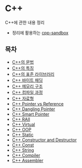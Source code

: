 # C++

C++에 관한 내용 정리

- 정리에 활용하는 [cpp-sandbox](https://github.com/fkdl0048/cpp-sandbox)

## 목차

- [C++의 문법](./Grammar/README.md)
- [C++의 특징](./Characteristics/README.md)
- [C++의 표준 라이브러리](./Container/README.md)
- [C++ 바이트 패딩](./BytePadding/README.md)
- [C++ 메모리 구조](./MemoryStructure/README.md)
- [C++ 컴파일 과정](./CompileProcess/README.md)
- [C++ 자료형](./DataType/README.md)
- [C++ Pointer vs Reference](./PointerVsReference/README.md)
- [C++ Dangling Pointer](./DanglingPointer/README.md)
- [C++ Smart Pointer](./SmartPointer/README.md)
- [C++ RAII](./RAII/README.md)
- [C++ Virtual](./Virtual/README.md)
- [C++ OOP](./OOP/README.md)
- [C++ Static](./Static/README.md)
- [C++ Constructor and Destructor](./ConstructorDestructor/README.md)
- [C++ Const](./Const/README.md)
- [C++ String](./String/README.md)
- [C++ Compiler](./Compiler/README.md)
- [C++ Assembler](./Assembler/README.md)